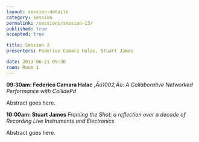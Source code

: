 ```yaml
---
layout: session-details
category: session
permalink: /sessions/session-13/
published: true
accepted: true

title: Session 2
presenters: Federico Camara Halac, Stuart James

date: 2013-06-21 09:30
room: Room 1
---
```


**09:30am: Federico Camara Halac**
_,Äú1002,Äù: A Collaborative Networked Performance with CollidePd_

Abstract goes here.

**10:00am: Stuart James**
_Framing the Shot: a reflection over a decade of Recording Live Instruments and Electronics_

Abstract goes here.

